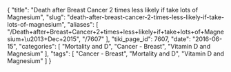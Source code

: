 {
    "title": "Death after Breast Cancer 2 times less likely if take lots of Magnesium",
    "slug": "death-after-breast-cancer-2-times-less-likely-if-take-lots-of-magnesium",
    "aliases": [
        "/Death+after+Breast+Cancer+2+times+less+likely+if+take+lots+of+Magnesium+\u2013+Dec+2015",
        "/7607"
    ],
    "tiki_page_id": 7607,
    "date": "2016-06-15",
    "categories": [
        "Mortality and D",
        "Cancer - Breast",
        "Vitamin D and Magnesium"
    ],
    "tags": [
        "Cancer - Breast",
        "Mortality and D",
        "Vitamin D and Magnesium"
    ]
}